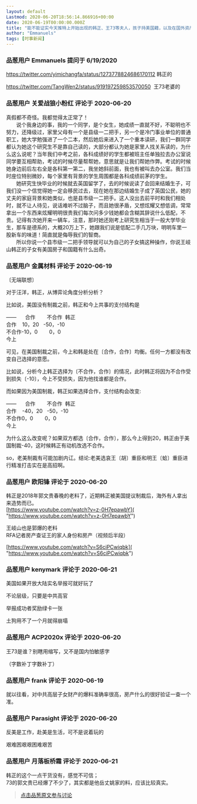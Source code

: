 ```yaml
---
layout: default
Lastmod: 2020-06-20T18:56:14.866916+00:00
date: 2020-06-19T00:00:00.000Z
title: "能不能证实今天推特上开始出现的韩正、王73等夫人，孩子持美国藉，以及在国外资产事情的真假？"
author: "Emmanuels"
tags: [时事新闻]
---
```



### 品葱用户 **Emmanuels** 提问于 6/19/2020
    
https://twitter.com/yimichangfa/status/1273778824686170112 韩正的  
  
  
  
https://twitter.com/TangWen2/status/919197259853570050  王73老婆的
    
                

### 品葱用户 **关爱战狼小粉红** 评论于 2020-06-20
        
真假都不奇怪。我都觉得太正常了！  
       说个我身边的事，我的一个同学，是个女生，她成绩一直就不好，不聪明也不努力，还降级过，家里父母有一个是县级一二把手，另一个是冷门事业单位的普通职工，她大学勉强进了一个二本，然后她后来进入了一个重本读研，我们一群同学都认为她这个研究生不是靠自己读的，大部分都认为她是家里人找关系读的，为什么这么说呢？当年我们中考之前，各科成绩好的学生都被班主任单独拉去办公室说同学要互相帮助，考试的时候尽量帮帮她，意思就是让我们帮她作弊。考试的时候她身边前后左右全是各科第一第二，我坐她斜前面，我也有被叫去办公室。我们当时座位特别微妙，每个家里有背景的学生周围都是各科成绩前茅的学生。  
       她研究生快毕业的时候就去英国留学了，去的时候说读了会回来结婚生子，可我们没一个信觉得她一定会移民过去，现在她在那边结婚生子成了英国公民，她的丈夫的家庭背景和她类似，也是县市级一二把手。这人没出去前平时和我们相处时，就不让人待见，说话难听不过脑子，而且她很矛盾，又想炫耀又想低调，常常拿出一个东西来炫耀明明很贵我们每次问多少钱她都会含糊其辞说什么低配，不贵。记得有次她开来一辆车，注意，那时她还刚考上研究生相当于一般大学毕业生，那车是德系的，大概20万上下，她跟我们说是低配二手几万块，明明车里一股新车的味道！简直就是侮辱我们的智商。  
       所以你说一个县市级一二把手领导就可以为自己的子女搞这种操作，你说王岐山韩正的子女有美国房子和国籍有什么出奇。
        
                

### 品葱用户 **金属材料** 评论于 2020-06-19
        
〔无端联想〕  
  
对于汪洋，韩正，从博弈论角度分析分析？  
  
比如说，美国没有制裁之前，韩正和今上共事的支付结构是  
  
——      合作        不合作  韩正  
合作    10，20   -50，-10  
不合作-10，0        0，0  
今上  
  
可见，在美国制裁之前，今上和韩是处在〔合作，合作〕均衡。任何一方都没有改变自己选择的意愿。  
  
比如说，分析今上韩正选择为〔不合作，合作〕的情况，此时韩正将因为不合作受到损失〔-10〕，今上不受损失，因为他找谁都是合作。  
  
而如果因为美国制裁，韩正如果选择合作，支付结构会改变:  
  
——      合作        不合作  韩正  
合作    -40，20   -50，-10  
不合作0，0        0，0  
今上  
  
为什么这么改变呢？如果双方都选〔合作，合作〕，那么今上得到20，韩正由于美国制裁-40，这时候韩正有动机改选不合作。  
  
so，老美制裁有可能加剧内讧。结论:老美选哀王〔胡〕重臣和明王〔蛤〕重臣进行精准打击实在是高招啊。
        
                

### 品葱用户 **欧阳锋** 评论于 2020-06-20
        
韩正是2018年郭文贵春晚的老料了，近期韩正被美国提议制裁后，海外有人拿出来造势而已。  
[https://www.youtube.com/watch?v=z-0H7epawbY]( "https://www.youtube.com/watch?v=z-0H7epawbY")  
  
王岐山也是郭爆的老料  
RFA记者房产查证王的家人身份和房产（视频后半段）  
  
[https://www.youtube.com/watch?v=S6ciPCwiqbk]( "https://www.youtube.com/watch?v=S6ciPCwiqbk")
        
                

### 品葱用户 **kenymark** 评论于 2020-06-21
        
美国如果开放大陆实名举报可就好玩了  
  
不论层级，只要是中共高官  
  
举报成功者奖励绿卡一张  
  
土狗用不了一个月就得崩塌
        
                

### 品葱用户 **ACP2020x** 评论于 2020-06-20
        
王73是谁？别瞎用缩写，又不是国内怕敏感字  
  
（字数补丁字数补丁）
        
                

### 品葱用户 **frank** 评论于 2020-06-19
        
就以往看，对中共高层子女财产的爆料准确率很高，房产什么的很好验证一查一个准。
        
                

### 品葱用户 **Parasight** 评论于 2020-06-20
        
反美是工作，赴美是生活，可不是说着玩的  
  
艰难困艰艰困难艰苦
        
                

### 品葱用户 **月落板桥霜** 评论于 2020-06-21
        
韩正的这个一点干货没有，感觉不可信；  
73的郭文贵已经爆了不少了，其实都是他岳丈姚家的料，应该比较真实。
        
                





> [点击品葱原文参与讨论](https://pincong.rocks/question/27463?warning)

